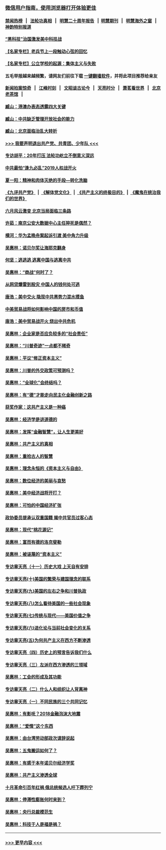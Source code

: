 ### [微信用户指南，使用浏览器打开体验更佳](https://github.com/gfw-breaker/banned-news1/blob/master/indexes/wechat-guide.md?t=0)
#### [禁闻热榜](热点新闻.md?t=0)  &nbsp;&nbsp;|&nbsp;&nbsp; [法轮功真相](https://github.com/gfw-breaker/truth/blob/master/README.md?t=0) &nbsp;&nbsp;|&nbsp;&nbsp; [明慧二十周年报告](https://github.com/gfw-breaker/mh-reports/blob/master/README.md?t=0) &nbsp;&nbsp;|&nbsp;&nbsp;[明慧期刊](https://github.com/gfw-breaker/mh-qikan) &nbsp;&nbsp;|&nbsp;&nbsp; [明慧海外之窗](https://github.com/gfw-breaker/mh-news/blob/master/README.md?t=0) &nbsp;&nbsp;|&nbsp;&nbsp; [神韵特别报道](https://github.com/gfw-breaker/mh-news/blob/master/shenyun.md?t=0)
#### [“黑科技”治国激发美中科技战](../pages/nsc423/n11638056.md?t=02040155) 
#### [【名家专栏】老兵节上一段触动心弦的回忆](../pages/nsc423/n11646016.md?t=02040155) 
#### [【名家专栏】公立学校的起源：集体主义与失败](../pages/nsc423/n11601833.md?t=02040155) 
#### 五毛举报越来越频繁，请网友们前往下载 [一键翻墙软件](https://github.com/gfw-breaker/ssr-accounts)，并将此项目推荐给亲友
#### [新闻拍案惊奇](https://github.com/gfw-breaker/banned-news1/blob/master/pages/link4.md) &nbsp;&nbsp;|&nbsp;&nbsp; [江峰时刻](https://github.com/gfw-breaker/banned-news1/blob/master/pages/link4.md) &nbsp;&nbsp;|&nbsp;&nbsp; [文昭谈古论今](https://github.com/gfw-breaker/banned-news1/blob/master/pages/link4.md) &nbsp;&nbsp;|&nbsp;&nbsp; [天亮时分](https://github.com/gfw-breaker/banned-news1/blob/master/pages/link4.md) &nbsp;&nbsp;|&nbsp;&nbsp; [萧茗看世界](https://github.com/gfw-breaker/banned-news1/blob/master/pages/link4.md) &nbsp;&nbsp;|&nbsp;&nbsp; [北京老茶馆](https://github.com/gfw-breaker/banned-news1/blob/master/pages/link4.md) &nbsp;&nbsp;|&nbsp;&nbsp; 
#### [臧山：港澳办表态透露四大关键](../pages/nsc423/n11421628.md?t=02040155) 
#### [臧山：中共缺乏管理开放社会的能力](../pages/nsc423/n11407457.md?t=02040155) 
#### [臧山：北京面临治乱大转折](../pages/nsc423/n11406895.md?t=02040155) 
#### [>>> 我要声明退出共产党、共青团、少年队 <<<](https://github.com/begood0513/goodnews/blob/master/quit/letter.md) 
#### [专访胡平：20年打压 法轮功屹立不倒意义深远](../pages/nsc423/n11398800.md?t=02040155) 
#### [中共最怕“逢九必乱”2019人权战开火](../pages/nsc423/n11385248.md?t=02040155) 
#### [夏一阳：精神和肉体灭绝的手段—转化洗脑](../pages/nsc423/n11368250.md?t=02040155) 
#### [《九评共产党》](https://github.com/begood0513/9ping.md/blob/master/README.md) &nbsp;|&nbsp; [《解体党文化》](../../../../jtdwh.md/blob/master/README.md)  &nbsp;|&nbsp; [《共产主义的终极目的》](../../../../gczydzjmd.md/blob/master/README.md) &nbsp;|&nbsp; [《魔鬼在统治我们的世界》](../../../../mgztzwmdsj.md/blob/master/README.md) 
#### [六月风云激变 北京当局面临三条路](../pages/nsc423/n11313668.md?t=02040155) 
#### [许茹：南京公安大数据中心主任猝死是偶然？](../pages/nsc423/n11064744.md?t=02040155) 
#### [横河：华为孟晚舟案起诉引渡 美中角力升级](../pages/nsc423/n11027230.md?t=02040155) 
#### [吴惠林：诺贝尔奖让海耶克翻身](../pages/nsc423/n10890049.md?t=02040155) 
#### [何坚：逃逃逃 逃离中国与逃离中共](../pages/nsc423/n10592891.md?t=02040155) 
#### [吴惠林：“商战”何时了？](../pages/nsc423/n10573558.md?t=02040155) 
#### [从网贷爆雷到股灾 中国人的钱何处可逃](../pages/nsc423/n10572800.md?t=02040155) 
#### [唐浩：美中交火 隐现中共黑势力混水摸鱼](../pages/nsc423/n10544040.md?t=02040155) 
#### [中美贸易战将如何影响中国的房市和币值](../pages/nsc423/n10543697.md?t=02040155) 
#### [唐浩：美中贸易战开火 烧出中共危机](../pages/nsc423/n10540126.md?t=02040155) 
#### [吴惠林：企业家是否应负较多的“社会责任”](../pages/nsc423/n10535022.md?t=02040155) 
#### [吴惠林：“川普奇迹”一点都不稀奇](../pages/nsc423/n10512808.md?t=02040155) 
#### [吴惠林：平议“修正资本主义”](../pages/nsc423/n10495724.md?t=02040155) 
#### [吴惠林：川普的外交政策可预测吗？](../pages/nsc423/n10462387.md?t=02040155) 
#### [吴惠林：“全球化”会终结吗？](../pages/nsc423/n10452838.md?t=02040155) 
#### [吴惠林：有“德”才能走向民主化金融创新之路](../pages/nsc423/n10432292.md?t=02040155) 
#### [获奖作家：这共产主义是一种癌](../pages/nsc423/n10431541.md?t=02040155) 
#### [吴惠林：经济学是讲道德的](../pages/nsc423/n10398014.md?t=02040155) 
#### [吴惠林：发挥“金融智慧”，让人生更美好](../pages/nsc423/n10375019.md?t=02040155) 
#### [吴惠林：共产主义的真相](../pages/nsc423/n10351394.md?t=02040155) 
#### [吴惠林：重拾古人的智慧](../pages/nsc423/n10337691.md?t=02040155) 
#### [吴惠林：理念永恒的《资本主义与自由》](../pages/nsc423/n10316274.md?t=02040155) 
#### [吴惠林：数位经济的美丽与哀愁](../pages/nsc423/n10292946.md?t=02040155) 
#### [吴惠林：美中经济战将开打？](../pages/nsc423/n10258825.md?t=02040155) 
#### [吴惠林：可怕的中国经济扩张](../pages/nsc423/n10219147.md?t=02040155) 
#### [政协委员提承认双重国籍 揭中共官员过客心态](../pages/nsc423/n10208809.md?t=02040155) 
#### [吴惠林：现代“桃花源记”](../pages/nsc423/n10185234.md?t=02040155) 
#### [吴惠林：富而有德的洛克斐勒](../pages/nsc423/n10142264.md?t=02040155) 
#### [吴惠林：被诬蔑的“资本主义”](../pages/nsc423/n10124816.md?t=02040155) 
#### [专访章天亮（十一）历史大戏 上天自有安排](../pages/nsc423/n10094905.md?t=02040155) 
#### [专访章天亮(十)美国的繁荣与建国理念的联系](../pages/nsc423/n10094899.md?t=02040155) 
#### [专访章天亮(九)美国的左右之争和川普执政](../pages/nsc423/n10094889.md?t=02040155) 
#### [专访章天亮(八)怎么看待美国的一些社会现象](../pages/nsc423/n10094857.md?t=02040155) 
#### [专访章天亮(七)传统与现代——美国价值之争](../pages/nsc423/n10093140.md?t=02040155) 
#### [专访章天亮(六)进化论与当前社会变化的关系](../pages/nsc423/n10092036.md?t=02040155) 
#### [专访章天亮(五)为何共产主义在西方不断渗透](../pages/nsc423/n10083620.md?t=02040155) 
#### [专访章天亮（四）历史上的预言告诉我们什么](../pages/nsc423/n10083606.md?t=02040155) 
#### [专访章天亮（三）左派在西方渗透的三领域](../pages/nsc423/n10081115.md?t=02040155) 
#### [吴惠林：工会的形成及其功能](../pages/nsc423/n10080633.md?t=02040155) 
#### [专访章天亮（二）什么人和组织让人背离神](../pages/nsc423/n10076637.md?t=02040155) 
#### [专访章天亮（一）不同民族的三个共同记忆](../pages/nsc423/n10074188.md?t=02040155) 
#### [吴惠林：有影呒？2018金融泡沫大地震](../pages/nsc423/n10040534.md?t=02040155) 
#### [吴惠林：“爱情”这个东西](../pages/nsc423/n10019423.md?t=02040155) 
#### [吴惠林：由台湾劳动部政次请辞说起](../pages/nsc423/n9979679.md?t=02040155) 
#### [吴惠林：五鬼搬运如何了？](../pages/nsc423/n9925338.md?t=02040155) 
#### [吴惠林：有感于本年诺贝尔经济学奖](../pages/nsc423/n9871883.md?t=02040155) 
#### [吴惠林：共产主义渗透全球](../pages/nsc423/n9812748.md?t=02040155) 
#### [十月革命引百年红祸 俄总统候选人吁下葬列宁](../pages/nsc423/n9810182.md?t=02040155) 
#### [吴惠林：停滞性膨胀何时来到？](../pages/nsc423/n9764136.md?t=02040155) 
#### [吴惠林：央行总裁模范生](../pages/nsc423/n9728134.md?t=02040155) 
#### [吴惠林：科技于人是福是祸？](../pages/nsc423/n9672982.md?t=02040155) 

----
#### [ >>> 更早内容 <<< ](../indexes/nsc423-earlier.md)
